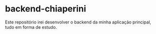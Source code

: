 # backend-chiaperini
Este repositório irei desenvolver o backend da minha aplicação principal, tudo em forma de estudo.
